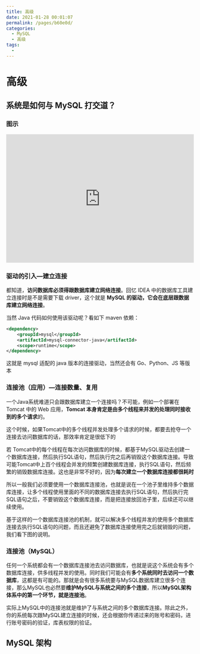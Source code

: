 ```yaml
---
title: 高级
date: 2021-01-28 00:01:07
permalink: /pages/b60e0d/
categories:
  - MySQL
  - 高级
tags:
  -
---
```


# 高级

## 系统是如何与 MySQL 打交道？

### 图示

<iframe id="embed_dom" name="embed_dom" frameborder="0" style="display:block;width:100%; height:345px;" src="https://www.processon.com/embed/6011900ce401fd6d26c261d6"></iframe>









### 驱动的引入—建立连接

都知道，**访问数据库必须得跟数据库建立网络连接**。回忆 IDEA 中的数据库工具建立连接时是不是需要下载 driver，这个就是 **MySQL 的驱动，它会在底层跟数据库建立网络连接**。

当然 Java 代码如何使用该驱动呢？看如下 maven 依赖：

```xml
<dependency>
    <groupId>mysql</groupId>
    <artifactId>mysql-connector-java</artifactId>
    <scope>runtime</scope>
</dependency>
```

这就是 mysql 适配的 java 版本的连接驱动，当然还会有 Go、Python、JS 等版本



### 连接池（应用）—连接数量、复用

一个Java系统难道只会跟数据库建立一个连接吗？不可能，例如一个部署在 Tomcat 中的 Web 应用，**Tomcat 本身肯定是由多个线程来并发的处理同时接收到的多个请求**的。

这个时候，如果Tomcat中的多个线程并发处理多个请求的时候，都要去抢夺一个连接去访问数据库的话，那效率肯定是很低下的

若 Tomcat中的每个线程在每次访问数据库的时候，都基于MySQL驱动去创建一个数据库连接，然后执行SQL语句，然后执行完之后再销毁这个数据库连接。导致可能Tomcat中上百个线程会并发的频繁创建数据库连接，执行SQL语句，然后频繁的销毁数据库连接。这也是非常不好的，因为**每次建立一个数据库连接都很耗时**

所以一般我们必须要使用一个数据库连接池，也就是说在一个池子里维持多个数据库连接，让多个线程使用里面的不同的数据库连接去执行SQL语句，然后执行完SQL语句之后，不要销毁这个数据库连接，而是把连接放回池子里，后续还可以继续使用。

基于这样的一个数据库连接池的机制，就可以解决多个线程并发的使用多个数据库连接去执行SQL语句的问题，而且还避免了数据库连接使用完之后就销毁的问题，我们看下图的说明。





### 连接池（MySQL）

任何一个系统都会有一个数据库连接池去访问数据库，也就是说这个系统会有多个数据库连接，供多线程并发的使用。同时我们可能会有**多个系统同时去访问一个数据库**，这都是有可能的。那就是会有很多系统要与MySQL数据库建立很多个连接，那么MySQL也必然要**维护MySQL与系统之间的多个连接**，所以**MySQL架构体系中的第一个环节，就是连接池**。

实际上MySQL中的连接池就是维护了与系统之间的多个数据库连接。除此之外，你的系统每次跟MySQL建立连接的时候，还会根据你传递过来的账号和密码，进行账号密码的验证，库表权限的验证。







## MySQL 架构

